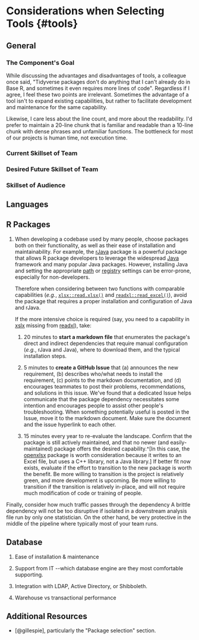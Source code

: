 Considerations when Selecting Tools {#tools}
====================================

General
------------------------------------

### The Component's Goal

While discussing the advantages and disadvantages of tools, a colleague once said, "Tidyverse packages don't do anything that I can't already do in Base R, and sometimes it even requires more lines of code".  Regardless if I agree, I feel these two points are irrelevant.  Sometimes the advantage of a tool isn't to expand existing capabilities, but rather to facilitate development and maintenance for the same capability.

Likewise, I care less about the line count, and more about the readability.  I'd prefer to maintain a 20-line chunk that is familiar and readable than a 10-line chunk with dense phrases and unfamiliar functions.  The bottleneck for most of our projects is human time, not execution time.

### Current Skillset of Team

### Desired Future Skillset of Team

### Skillset of Audience

Languages
------------------------------------

R Packages
------------------------------------

1. When developing a codebase used by many people, choose packages both on their functionality, as well as their ease of installation and maintainability.  For example, the [rJava](https://CRAN.R-project.org/package=rJava) package is a powerful package that allows R package developers to leverage the widespread [Java](https://www.java.com/en/) framework and many popular Java packages.  However, installing Java and setting the appropriate [path](https://en.wikipedia.org/wiki/PATH_(variable)) or [registry](https://en.wikipedia.org/wiki/Windows_Registry) settings can be error-prone, especially for non-developers.  

    Therefore when considering between two functions with comparable capabilities (*e.g.*, [`xlsx::read.xlsx()`](https://CRAN.R-project.org/package=xlsx) and [`readxl::read_excel()`](https://readxl.tidyverse.org/reference/read_excel.html)), avoid the package that requires a proper installation and configuration of Java and rJava.
    
    If the more intensive choice is required (say, you need to a capability in [xslx](https://CRAN.R-project.org/package=xlsx) missing from [readxl](https://readxl.tidyverse.org/)), take:
    
    1. 20 minutes to **start a markdown file** that enumerates the package's direct and indirect dependencies that require manual configuration (*e.g.*, rJava and Java), where to download them, and the typical installation steps.
    
    1. 5 minutes to **create a GitHub Issue** that (a) announces the new requirement, (b) describes who/what needs to install the requirement, (c) points to the markdown documentation, and (d) encourages teammates to post their problems, recommendations, and solutions in this issue.  We've found that a dedicated Issue helps communicate that the package dependency necessitates some intention and encourages people to assist other people's troubleshooting.  When something potentially useful is posted in the Issue, move it to the markdown document.  Make sure the document and the issue hyperlink to each other.
    
    1. 15 minutes every year to re-evaluate the landscape.  Confirm that the package is still actively maintained, and that no newer (and easily- maintained) package offers the desired capability.^[In this case, the [openxlsx](https://ycphs.github.io/openxlsx) package is worth consideration because it writes to an Excel file, but uses a C++ library, not a Java library.]  If better fit now exists, evaluate if the effort to transition to the new package is worth the benefit.  Be more willing to transition is the project is relatively green, and more development is upcoming.  Be more willing to transition if the transition is relatively in-place, and will not require much modification of code or training of people.
    
Finally, consider how much traffic passes through the dependency  A brittle dependency will not be too disruptive if isolated in a downstream analysis file run by only one statistician. On the other hand, be very protective in the middle of the pipeline where typically most of your team runs.

Database
------------------------------------

1. Ease of installation & maintenance

1. Support from IT --which database engine are they most comfortable supporting.

1. Integration with LDAP, Active Directory, or Shibboleth.

1. Warehouse vs transactional performance


Additional Resources
------------------------------------
* [@gillespie], particularly the "Package selection" section.
